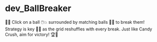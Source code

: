 # dev_BallBreaker
🔵🔨 Click on a ball 🖱️💥 surrounded by matching balls 🔵🔵 to break them! Strategy is key 🧠🎯 as the grid reshuffles with every break. Just like Candy Crush, aim for victory! 🏆🚀
